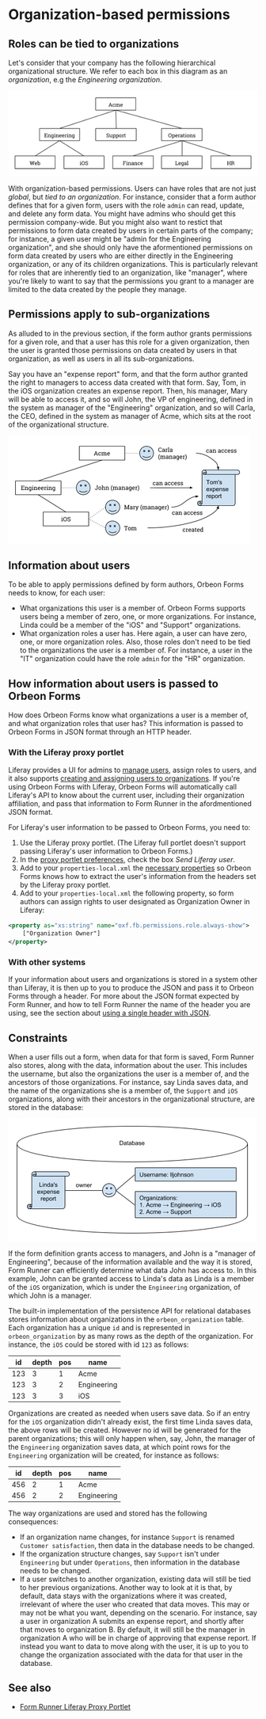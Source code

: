 # Organization-based permissions

<!-- toc -->

## Roles can be tied to organizations

Let's consider that your company has the following hierarchical organizational structure. We refer to each box in this diagram as an *organization*, e.g the *Engineering organization*.

![Organization hierarchy](../images/organization-hierarchy.png)

With organization-based permissions. Users can have roles that are not just *global*, but *tied to an organization*. For instance, consider that a form author defines that for a given form, users with the role `admin` can read, update, and delete any form data. You might have admins who should get this permission company-wide. But you might also want to restict that permissions to form data created by users in certain parts of the company; for instance, a given user might be "admin for the Engineering organization", and she should only have the aformentioned permissions on form data created by users who are either directly in the Engineering organization, or any of its children organizations. This is particularly relevant for roles that are inherently tied to an organization, like "manager", where you're likely to want to say that the permissions you grant to a manager are limited to the data created by the people they manage.

## Permissions apply to sub-organizations

As alluded to in the previous section, if the form author grants permissions for a given role, and that a user has this role for a given organization, then the user is granted those permissions on data created by users in that organization, as well as users in all its sub-organizations.

Say you have an "expense report" form, and that the form author granted the right to managers to access data created with that form. Say, Tom, in the iOS organization creates an expense report. Then, his manager, Mary will be able to access it, and so will John, the VP of engineering, defined in the system as manager of the "Engineering" organization, and so will Carla, the CEO, defined in the system as manager of Acme, which sits at the root of the organizational structure.

![Transitive permissions](../images/organization-transitive.png)

## Information about users

To be able to apply permissions defined by form authors, Orbeon Forms needs to know, for each user:

- What organizations this user is a member of. Orbeon Forms supports users being a member of zero, one, or more organizations. For instance, Linda could be a member of the "iOS" and "Support" organizations.
- What organization roles a user has. Here again, a user can have zero, one, or more organization roles. Also, those roles don't need to be tied to the organizations the user is a member of. For instance, a user in the "IT" organization could have the role `admin` for the "HR" organization.

## How information about users is passed to Orbeon Forms

How does Orbeon Forms know what organizations a user is a member of, and what organization roles that user has? This information is passed to Orbeon Forms in JSON format through an HTTP header.

### With the Liferay proxy portlet

Liferay provides a UI for admins to [manage users](https://dev.liferay.com/discover/portal/-/knowledge_base/7-0/user-management), assign roles to users, and it also supports [creating and assigning users to organizations](https://dev.liferay.com/discover/portal/-/knowledge_base/7-0/adding-and-managing-organizations). If you're using Orbeon Forms with Liferay, Orbeon Forms will automatically call Liferay's API to know about the current user, including their organization affiliation, and pass that information to Form Runner in the afordmentioned JSON format.

For Liferay's user information to be passed to Orbeon Forms, you need to:

1. Use the Liferay proxy portlet. (The Liferay full portlet doesn't support passing Liferay's user information to Orbeon Forms.)
2. In the [proxy portlet preferences](../link-embed/liferay-proxy-portlet.md#configure-the-proxy-portlet), check the box *Send Liferay user*.
3. Add to your `properties-local.xml` the [necessary properties](../link-embed/liferay-proxy-portlet.md#configuring-form-runner-to-use-liferay-user-information) so Orbeon Forms knows how to extract the user's information from the headers set by the Liferay proxy portlet.
4. Add to your `properties-local.xml` the following property, so form authors can assign rights to user designated as Organization Owner in Liferay:
```xml
<property as="xs:string" name="oxf.fb.permissions.role.always-show">
    ["Organization Owner"]
</property>
```
    
### With other systems

If your information about users and organizations is stored in a system other than Liferay, it is then up to you to produce the JSON and pass it to Orbeon Forms through a header. For more about the JSON format expected by Form Runner, and how to tell Form Runner the name of the header you are using, see the section about [using a single header with JSON](users.md#if-using-a-single-header-with-json).

## Constraints

When a user fills out a form, when data for that form is saved, Form Runner also stores, along with the data, information about the user. This includes the username, but also the organizations the user is a member of, and the ancestors of those organizations. For instance, say Linda saves data, and the name of the organizations she is a member of, the `Support` and `iOS` organizations, along with their ancestors in the organizational structure, are stored in the database:

![Owner information stored with the form data](../images/organization-constraints.png)

If the form definition grants access to managers, and John is a "manager of Engineering", because of the information available and the way it is stored, Form Runner can efficiently determine what data John has access to. In this example, John can be granted access to Linda's data as Linda is a member of the `iOS` organization, which is under the `Engineering` organization, of which John is a manager.

The built-in implementation of the persistence API for relational databases stores information about organizations in the `orbeon_organization` table. Each organization has a unique `id` and is represented in `orbeon_organization` by as many rows as the depth of the organization. For instance, the `iOS` could be stored with id `123` as follows:

| id  | depth | pos | name        |
| --- | ----- | --- | ----------- |
| 123 | 3     | 1   | Acme        |
| 123 | 3     | 2   | Engineering |
| 123 | 3     | 3   | iOS         |

Organizations are created as needed when users save data. So if an entry for the `iOS` organization didn't already exist, the first time Linda saves data, the above rows will be created. However no id will be generated for the parent organizations; this will only happen when, say, John, the manager of the `Engineering` organization saves data, at which point rows for the `Engineering` organization will be created, for instance as follows:

| id  | depth | pos | name        |
| --- | ----- | --- | ----------- |
| 456 | 2     | 1   | Acme        |
| 456 | 2     | 2   | Engineering |

The way organizations are used and stored has the following consequences:

- If an organization name changes, for instance `Support` is renamed `Customer satisfaction`, then data in the database needs to be changed.
- If the organization structure changes, say `Support` isn't under `Engineering` but under `Operations`, then information in the database needs to be changed.
- If a user switches to another organization, existing data will still be tied to her previous organizations. Another way to look at it is that, by default, data stays with the organizations where it was created, irrelevant of where the user who created that data moves. This may or may not be what you want, depending on the scenario. For instance, say a user in organization A submits an expense report, and shortly after that moves to organization B. By default, it will still be the manager in organization A who will be in charge of approving that expense report. If instead you want to data to move along with the user, it is up to you to change the organization associated with the data for that user in the database.

## See also

- [Form Runner Liferay Proxy Portlet](../../form-runner/link-embed/liferay-proxy-portlet.md)
